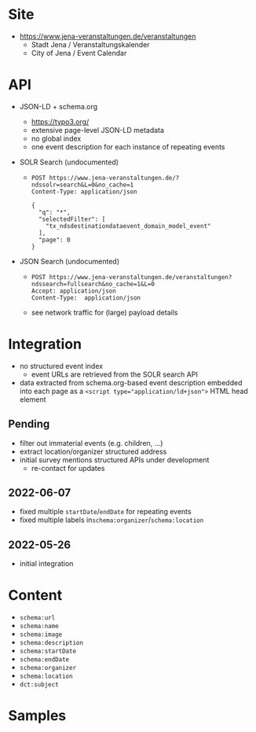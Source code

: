 # Site

* https://www.jena-veranstaltungen.de/veranstaltungen
  * Stadt Jena / Veranstaltungskalender
  * City of Jena / Event Calendar

# API

* JSON-LD + schema.org

  * https://typo3.org/
  * extensive page-level JSON-LD metadata
  * no global index
  * one event description for each instance of repeating events

* SOLR Search (undocumented)

  * ```http
    POST https://www.jena-veranstaltungen.de/?ndssolr=search&L=0&no_cache=1
    Content-Type: application/json
    
    {
      "q": "*",
      "selectedFilter": [
        "tx_ndsdestinationdataevent_domain_model_event"
      ],
      "page": 0
    }
    ```

* JSON Search (undocumented)

  * ```http
    POST https://www.jena-veranstaltungen.de/veranstaltungen?ndssearch=fullsearch&no_cache=1&L=0
    Accept: application/json
    Content-Type:  application/json
    ```

  - see network traffic for (large)  payload details

# Integration

* no structured event index
  * event URLs are retrieved from the SOLR search API
* data extracted from schema.org-based event description embedded into each page as
  a `<script type="application/ld+json">` HTML head element

## Pending

* filter out immaterial events (e.g. children, …)
* extract location/organizer structured address
* initial survey mentions structured APIs under development
  * re-contact for updates

## 2022-06-07

* fixed multiple `startDate`/`endDate` for repeating events
* fixed multiple labels in`schema:organizer`/`schema:location`

## 2022-05-26

* initial integration

# Content

* `schema:url`
* `schema:name`
* `schema:image`
* `schema:description`
* `schema:startDate`
* `schema:endDate`
* `schema:organizer`
* `schema:location`
* `dct:subject`

# Samples

```http

```

```xml

```

